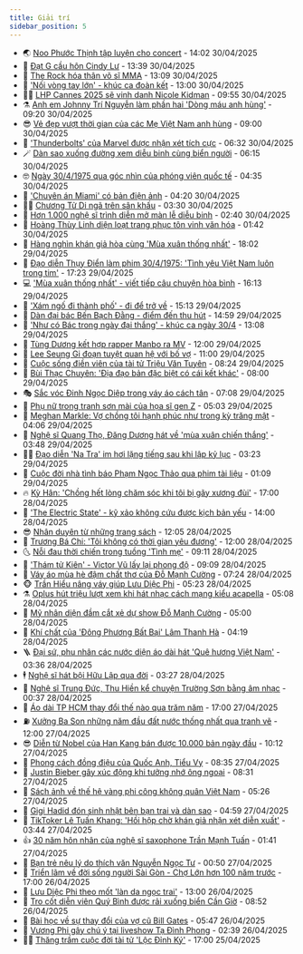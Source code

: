```yaml
---
title: Giải trí
sidebar_position: 5
---
```


<!-- vnexpress-giai-tri:START -->
- 🌏 [Noo Phước Thịnh tập luyện cho concert](https://vnexpress.net/noo-phuoc-thinh-tap-luyen-cho-concert-4880507.html) - 14:02 30/04/2025
- 💫 [Đạt G cầu hôn Cindy Lư](https://vnexpress.net/dat-g-cau-hon-cindy-lu-4880520.html) - 13:39 30/04/2025
- 🌮 [The Rock hóa thân võ sĩ MMA](https://vnexpress.net/the-rock-hoa-than-vo-si-mma-4880427.html) - 13:09 30/04/2025
- 🧠 [&#39;Nối vòng tay lớn&#39; - khúc ca đoàn kết](https://vnexpress.net/noi-vong-tay-lon-khuc-ca-doan-ket-4880382.html) - 13:00 30/04/2025
- 👨‍🏫 [LHP Cannes 2025 sẽ vinh danh Nicole Kidman](https://vnexpress.net/lhp-cannes-2025-se-vinh-danh-nicole-kidman-4880451.html) - 09:55 30/04/2025
- ⚗️ [Anh em Johnny Trí Nguyễn làm phần hai &#39;Dòng máu anh hùng&#39;](https://vnexpress.net/anh-em-johnny-tri-nguyen-lam-phan-hai-dong-mau-anh-hung-4880458.html) - 09:20 30/04/2025
- 😎 [Vẻ đẹp vượt thời gian của các Mẹ Việt Nam anh hùng](https://vnexpress.net/ve-dep-vuot-thoi-gian-cua-cac-me-viet-nam-anh-hung-4880440.html) - 09:00 30/04/2025
- 🫣 [&#39;Thunderbolts&#39; của Marvel được nhận xét tích cực](https://vnexpress.net/thunderbolts-cua-marvel-duoc-nhan-xet-tich-cuc-4880379.html) - 06:32 30/04/2025
- 🪄 [Dàn sao xuống đường xem diễu binh cùng biển người](https://vnexpress.net/dan-sao-xuong-duong-xem-dieu-binh-cung-bien-nguoi-4880419.html) - 06:15 30/04/2025
- 🤓 [Ngày 30/4/1975 qua góc nhìn của phóng viên quốc tế](https://vnexpress.net/ngay-30-4-1975-qua-goc-nhin-cua-phong-vien-quoc-te-4880411.html) - 04:35 30/04/2025
- 🫶 [&#39;Chuyên án Miami&#39; có bản điện ảnh](https://vnexpress.net/chuyen-an-miami-co-ban-dien-anh-4880404.html) - 04:20 30/04/2025
- 🧑‍🏫 [Chương Tử Di ngã trên sân khấu](https://vnexpress.net/chuong-tu-di-nga-tren-san-khau-4880389.html) - 03:30 30/04/2025
- 🦄 [Hơn 1.000 nghệ sĩ trình diễn mở màn lễ diễu binh](https://vnexpress.net/hon-1-000-nghe-si-trinh-dien-mo-man-le-dieu-binh-4880372.html) - 02:40 30/04/2025
- 💫 [Hoàng Thùy Linh diện loạt trang phục tôn vinh văn hóa](https://vnexpress.net/hoang-thuy-linh-dien-loat-trang-phuc-ton-vinh-van-hoa-4879959.html) - 01:42 30/04/2025
- 🎊 [Hàng nghìn khán giả hòa cùng &#39;Mùa xuân thống nhất&#39;](https://vnexpress.net/hang-nghin-khan-gia-hoa-cung-mua-xuan-thong-nhat-4880308.html) - 18:02 29/04/2025
- 👹 [Đạo diễn Thụy Điển làm phim 30/4/1975: &#39;Tình yêu Việt Nam luôn trong tim&#39;](https://vnexpress.net/dao-dien-thuy-dien-lam-phim-30-4-1975-tinh-yeu-viet-nam-luon-trong-tim-4879215.html) - 17:23 29/04/2025
- 💻 [&#39;Mùa xuân thống nhất&#39; - viết tiếp câu chuyện hòa bình](https://vnexpress.net/mua-xuan-thong-nhat-viet-tiep-cau-chuyen-hoa-binh-4880277.html) - 16:13 29/04/2025
- 🤡 [&#39;Xám ngố đi thành phố&#39; - đi để trở về](https://vnexpress.net/xam-ngo-di-thanh-pho-di-de-tro-ve-4877216.html) - 15:13 29/04/2025
- 🥰 [Dàn đại bác Bến Bạch Đằng - điểm đến thu hút](https://vnexpress.net/dan-dai-bac-ben-bach-dang-diem-den-thu-hut-4880220.html) - 14:59 29/04/2025
- 🚀 [&#39;Như có Bác trong ngày đại thắng&#39; - khúc ca ngày 30/4](https://vnexpress.net/nhu-co-bac-trong-ngay-dai-thang-khuc-ca-ngay-30-4-4880016.html) - 13:08 29/04/2025
- 📝 [Tùng Dương kết hợp rapper Manbo ra MV](https://vnexpress.net/tung-duong-ket-hop-rapper-manbo-ra-mv-4880226.html) - 12:00 29/04/2025
- 🐲 [Lee Seung Gi đoạn tuyệt quan hệ với bố vợ](https://vnexpress.net/lee-seung-gi-doan-tuyet-quan-he-voi-bo-vo-4880173.html) - 11:00 29/04/2025
- 🎃 [Cuộc sống điền viên của tài tử Triệu Văn Tuyên](https://vnexpress.net/cuoc-song-dien-vien-cua-tai-tu-trieu-van-tuyen-4880094.html) - 08:24 29/04/2025
- 🤠 [Bùi Thạc Chuyên: &#39;Địa đạo bản đặc biệt có cái kết khác&#39;](https://vnexpress.net/bui-thac-chuyen-dia-dao-ban-dac-biet-co-cai-ket-khac-4880013.html) - 08:00 29/04/2025
- 🎭 [Sắc vóc Đinh Ngọc Diệp trong váy áo cách tân](https://vnexpress.net/sac-voc-dinh-ngoc-diep-trong-vay-ao-cach-tan-4880044.html) - 07:08 29/04/2025
- 🧰 [Phụ nữ trong tranh sơn mài của họa sĩ gen Z](https://vnexpress.net/phu-nu-trong-tranh-son-mai-cua-hoa-si-gen-z-4878738.html) - 05:03 29/04/2025
- 🦍 [Meghan Markle: Vợ chồng tôi hạnh phúc như trong kỳ trăng mật](https://vnexpress.net/meghan-markle-vo-chong-toi-hanh-phuc-nhu-trong-ky-trang-mat-4879947.html) - 04:06 29/04/2025
- 🌝 [Nghệ sĩ Quang Thọ, Đăng Dương hát về &#39;mùa xuân chiến thắng&#39;](https://vnexpress.net/nghe-si-quang-tho-dang-duong-hat-ve-mua-xuan-chien-thang-4879896.html) - 03:48 29/04/2025
- 🧑‍💻 [Đạo diễn &#39;Na Tra&#39; im hơi lặng tiếng sau khi lập kỷ lục](https://vnexpress.net/dao-dien-na-tra-im-hoi-lang-tieng-sau-khi-lap-ky-luc-4879917.html) - 03:23 29/04/2025
- 🥸 [Cuộc đời nhà tình báo Phạm Ngọc Thảo qua phim tài liệu](https://vnexpress.net/cuoc-doi-nha-tinh-bao-pham-ngoc-thao-qua-phim-tai-lieu-4879375.html) - 01:09 29/04/2025
- 🔥 [Kỳ Hân: &#39;Chồng hết lòng chăm sóc khi tôi bị gãy xương đùi&#39;](https://vnexpress.net/ky-han-chong-het-long-cham-soc-khi-toi-bi-gay-xuong-dui-4877646.html) - 17:00 28/04/2025
- 🐎 [&#39;The Electric State&#39; - kỹ xảo không cứu được kịch bản yếu](https://vnexpress.net/giai-tri/phim/thu-vien-phim/the-electric-state-801) - 14:00 28/04/2025
- 😎 [Nhân duyên từ những trang sách](https://vnexpress.net/nhan-duyen-tu-nhung-trang-sach-4878296.html) - 12:05 28/04/2025
- 🦄 [Trương Bá Chi: &#39;Tôi không có thời gian yêu đương&#39;](https://vnexpress.net/truong-ba-chi-toi-khong-co-thoi-gian-yeu-duong-4879668.html) - 12:00 28/04/2025
- 🌜 [Nỗi đau thời chiến trong tuồng &#39;Tình mẹ&#39;](https://vnexpress.net/noi-dau-thoi-chien-trong-tuong-tinh-me-4879176.html) - 09:11 28/04/2025
- 🚦 [&#39;Thám tử Kiên&#39; - Victor Vũ lấy lại phong độ](https://vnexpress.net/giai-tri/phim/thu-vien-phim/tham-tu-kien-802) - 09:09 28/04/2025
- 🧐 [Váy áo mùa hè đậm chất thơ của Đỗ Mạnh Cường](https://vnexpress.net/vay-ao-mua-he-dam-chat-tho-cua-do-manh-cuong-4879549.html) - 07:24 28/04/2025
- 🐵 [Trần Hiểu nâng váy giúp Lưu Diệc Phi](https://vnexpress.net/tran-hieu-nang-vay-giup-luu-diec-phi-4879568.html) - 05:23 28/04/2025
- ⚗️ [Oplus hút triệu lượt xem khi hát nhạc cách mạng kiểu acapella](https://vnexpress.net/oplus-hut-trieu-luot-xem-khi-hat-nhac-cach-mang-kieu-acapella-4879538.html) - 05:08 28/04/2025
- 👺 [Mỹ nhân diện đầm cắt xẻ dự show Đỗ Mạnh Cường](https://vnexpress.net/my-nhan-dien-dam-cat-xe-du-show-do-manh-cuong-4879488.html) - 05:00 28/04/2025
- 🌊 [Khí chất của &#39;Đông Phương Bất Bại&#39; Lâm Thanh Hà](https://vnexpress.net/khi-chat-cua-dong-phuong-bat-bai-lam-thanh-ha-4879480.html) - 04:19 28/04/2025
- 🪜 [Đại sứ, phu nhân các nước diện áo dài hát &#39;Quê hương Việt Nam&#39;](https://vnexpress.net/dai-su-phu-nhan-cac-nuoc-dien-ao-dai-hat-que-huong-viet-nam-4879437.html) - 03:36 28/04/2025
- 🕴 [Nghệ sĩ hát bội Hữu Lập qua đời](https://vnexpress.net/nghe-si-hat-boi-huu-lap-qua-doi-4879427.html) - 03:27 28/04/2025
- 💃 [Nghệ sĩ Trung Đức, Thu Hiền kể chuyện Trường Sơn bằng âm nhạc](https://vnexpress.net/nghe-si-trung-duc-thu-hien-ke-chuyen-truong-son-bang-am-nhac-4879384.html) - 00:37 28/04/2025
- 🦄 [Áo dài TP HCM thay đổi thế nào qua trăm năm](https://vnexpress.net/ao-dai-tp-hcm-thay-doi-the-nao-qua-tram-nam-4876661.html) - 17:00 27/04/2025
- ⛽️ [Xưởng Ba Son những năm đầu đất nước thống nhất qua tranh vẽ](https://vnexpress.net/xuong-ba-son-nhung-nam-dau-dat-nuoc-thong-nhat-qua-tranh-ve-4877206.html) - 12:00 27/04/2025
- 😎 [Diễn từ Nobel của Han Kang bán được 10.000 bản ngày đầu](https://vnexpress.net/dien-tu-nobel-cua-han-kang-ban-duoc-10-000-ban-ngay-dau-4879237.html) - 10:12 27/04/2025
- 🌊 [Phong cách đồng điệu của Quốc Anh, Tiểu Vy](https://vnexpress.net/phong-cach-dong-dieu-cua-quoc-anh-tieu-vy-4879250.html) - 08:35 27/04/2025
- 🐲 [Justin Bieber gây xúc động khi tưởng nhớ ông ngoại](https://vnexpress.net/justin-bieber-gay-xuc-dong-khi-tuong-nho-ong-ngoai-4879203.html) - 08:31 27/04/2025
- 💂 [Sách ảnh về thế hệ vàng phi công không quân Việt Nam](https://vnexpress.net/sach-anh-ve-the-he-vang-phi-cong-khong-quan-viet-nam-4879209.html) - 05:26 27/04/2025
- 🙉 [Gigi Hadid đón sinh nhật bên bạn trai và dàn sao](https://vnexpress.net/gigi-hadid-don-sinh-nhat-ben-ban-trai-va-dan-sao-4879182.html) - 04:59 27/04/2025
- 💪 [TikToker Lê Tuấn Khang: &#39;Hồi hộp chờ khán giả nhận xét diễn xuất&#39;](https://vnexpress.net/tiktoker-le-tuan-khang-hoi-hop-cho-khan-gia-nhan-xet-dien-xuat-4879175.html) - 03:44 27/04/2025
- 👍 [30 năm hôn nhân của nghệ sĩ saxophone Trần Mạnh Tuấn](https://vnexpress.net/30-nam-hon-nhan-cua-nghe-si-saxophone-tran-manh-tuan-4878413.html) - 01:41 27/04/2025
- 💪 [Bạn trẻ nêu lý do thích văn Nguyễn Ngọc Tư](https://vnexpress.net/ban-tre-neu-ly-do-thich-van-nguyen-ngoc-tu-4879060.html) - 00:50 27/04/2025
- 💄 [Triển lãm về đời sống người Sài Gòn - Chợ Lớn hơn 100 năm trước](https://vnexpress.net/trien-lam-ve-doi-song-nguoi-sai-gon-cho-lon-hon-100-nam-truoc-4879067.html) - 17:00 26/04/2025
- 🦩 [Lưu Diệc Phi theo mốt &#39;làn da ngọc trai&#39;](https://vnexpress.net/luu-diec-phi-theo-mot-lan-da-ngoc-trai-4878958.html) - 13:00 26/04/2025
- 🥸 [Tro cốt diễn viên Quý Bình được rải xuống biển Cần Giờ](https://vnexpress.net/tro-cot-dien-vien-quy-binh-duoc-rai-xuong-bien-can-gio-4878606.html) - 08:52 26/04/2025
- 🧰 [Bài học về sự thay đổi của vợ cũ Bill Gates](https://vnexpress.net/bai-hoc-ve-su-thay-doi-cua-vo-cu-bill-gates-4875635.html) - 05:47 26/04/2025
- 💼 [Vương Phi gây chú ý tại liveshow Tạ Đình Phong](https://vnexpress.net/vuong-phi-gay-chu-y-tai-liveshow-ta-dinh-phong-4878877.html) - 02:39 26/04/2025
- 🧑‍💻 [Thăng trầm cuộc đời tài tử &#39;Lộc Đỉnh Ký&#39;](https://vnexpress.net/thang-tram-cuoc-doi-tai-tu-loc-dinh-ky-4878448.html) - 17:00 25/04/2025<!-- vnexpress-giai-tri:END -->

